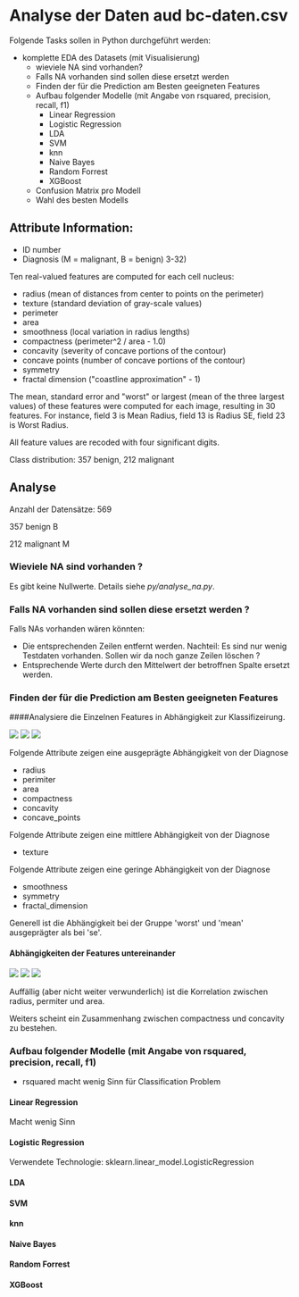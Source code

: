 # Analyse der Daten aud bc-daten.csv

Folgende Tasks sollen in Python durchgeführt werden:

* komplette EDA des Datasets (mit Visualisierung)
    * wieviele NA sind vorhanden?
    * Falls NA vorhanden sind sollen diese ersetzt werden
    * Finden der für die Prediction am Besten geeigneten Features
    * Aufbau folgender Modelle (mit Angabe von rsquared, precision, recall, f1)
        * Linear Regression
        * Logistic Regression
        * LDA
        * SVM
        * knn
        * Naive Bayes
        * Random Forrest
        * XGBoost
    * Confusion Matrix pro Modell
    * Wahl des besten Modells

## Attribute Information:

* ID number 
* Diagnosis (M = malignant, B = benign) 3-32)

Ten real-valued features are computed for each cell nucleus:

* radius (mean of distances from center to points on the perimeter) 
* texture (standard deviation of gray-scale values) 
* perimeter 
* area 
* smoothness (local variation in radius lengths) 
* compactness (perimeter^2 / area - 1.0) 
* concavity (severity of concave portions of the contour)
* concave points (number of concave portions of the contour) 
* symmetry 
* fractal dimension ("coastline approximation" - 1)

The mean, standard error and "worst" or largest (mean of the three largest values) 
of these features were computed for each image, resulting in 30 features. For instance, 
field 3 is Mean Radius, field 13 is Radius SE, field 23 is Worst Radius.

All feature values are recoded with four significant digits.

Class distribution: 357 benign, 212 malignant

## Analyse

Anzahl der Datensätze: 569

357 benign B

212 malignant M 

### Wieviele NA sind vorhanden ?
Es gibt keine Nullwerte. Details siehe _py/analyse_na.py_.

### Falls NA vorhanden sind sollen diese ersetzt werden ?
Falls NAs vorhanden wären könnten:
* Die entsprechenden Zeilen entfernt werden. Nachteil: Es sind nur wenig Testdaten vorhanden. Sollen wir da noch ganze Zeilen löschen ?
* Entsprechende Werte durch den Mittelwert der betroffnen Spalte ersetzt werden.

### Finden der für die Prediction am Besten geeigneten Features
####Analysiere die Einzelnen Features in Abhängigkeit zur Klassifizeirung.

![](images/box_mean.png)
![](images/box_se.png)
![](images/box_worst.png)

Folgende Attribute zeigen eine ausgeprägte Abhängigkeit von der Diagnose
* radius
* perimiter
* area
* compactness
* concavity
* concave_points


Folgende Attribute zeigen eine mittlere Abhängigkeit von der Diagnose
* texture

Folgende Attribute zeigen eine geringe Abhängigkeit von der Diagnose
* smoothness
* symmetry
* fractal_dimension

Generell ist die Abhängigkeit bei der Gruppe 'worst' und 'mean' ausgeprägter als bei 'se'.

#### Abhängigkeiten der Features untereinander
![](images/corr_mean.png)
![](images/corr_se.png)
![](images/corr_worst.png)

Auffällig (aber nicht weiter verwunderlich) ist die Korrelation zwischen radius, permiter und area.

Weiters scheint ein Zusammenhang zwischen compactness und concavity zu bestehen.

### Aufbau folgender Modelle (mit Angabe von rsquared, precision, recall, f1)
* rsquared macht wenig Sinn für Classification Problem
#### Linear Regression
Macht wenig Sinn
#### Logistic Regression
Verwendete Technologie: sklearn.linear_model.LogisticRegression


#### LDA
#### SVM
#### knn
#### Naive Bayes
#### Random Forrest
#### XGBoost

